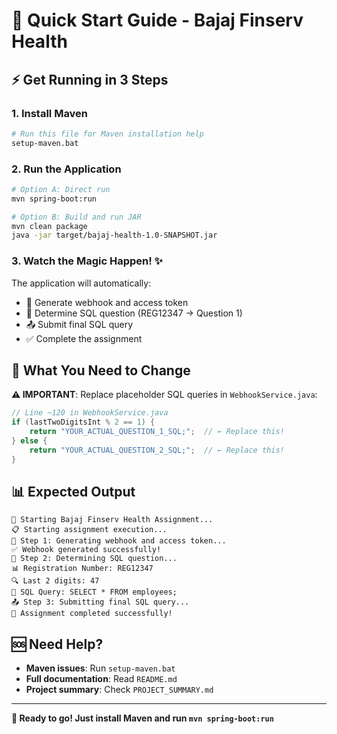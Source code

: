 # 🚀 Quick Start Guide - Bajaj Finserv Health

## ⚡ Get Running in 3 Steps

### 1. Install Maven
```bash
# Run this file for Maven installation help
setup-maven.bat
```

### 2. Run the Application
```bash
# Option A: Direct run
mvn spring-boot:run

# Option B: Build and run JAR
mvn clean package
java -jar target/bajaj-health-1.0-SNAPSHOT.jar
```

### 3. Watch the Magic Happen! ✨

The application will automatically:
- 🔑 Generate webhook and access token
- 📝 Determine SQL question (REG12347 → Question 1)
- 📤 Submit final SQL query
- ✅ Complete the assignment

## 🔧 What You Need to Change

**⚠️ IMPORTANT**: Replace placeholder SQL queries in `WebhookService.java`:

```java
// Line ~120 in WebhookService.java
if (lastTwoDigitsInt % 2 == 1) {
    return "YOUR_ACTUAL_QUESTION_1_SQL;";  // ← Replace this!
} else {
    return "YOUR_ACTUAL_QUESTION_2_SQL;";  // ← Replace this!
}
```

## 📊 Expected Output

```
🚀 Starting Bajaj Finserv Health Assignment...
📋 Starting assignment execution...
🔑 Step 1: Generating webhook and access token...
✅ Webhook generated successfully!
📝 Step 2: Determining SQL question...
📊 Registration Number: REG12347
🔍 Last 2 digits: 47
💾 SQL Query: SELECT * FROM employees;
📤 Step 3: Submitting final SQL query...
🎉 Assignment completed successfully!
```

## 🆘 Need Help?

- **Maven issues**: Run `setup-maven.bat`
- **Full documentation**: Read `README.md`
- **Project summary**: Check `PROJECT_SUMMARY.md`

---

**🎯 Ready to go! Just install Maven and run `mvn spring-boot:run`**
